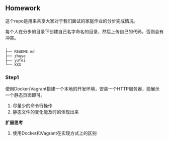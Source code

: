 ## Homework

这个repo是用来共享大家对于我们面试的家庭作业的分步完成情况。

每个人在分步的目录下创建自己名字命名的目录，然后上传自己的代码，否则会有冲突。

```
.
├── README.md
├── zhuye
├── yufei
└── XXX
```

### Step1 

使用Docker/Vagrant搭建一个本地的开发环境，安装一个HTTP服务器，能展示一个静态页面即可。

1. 尽量少的命令行操作
2. 静态文件的变化能及时的体现出来

**扩展思考**

1. 使用Docker和Vagrant在实现方式上的区别